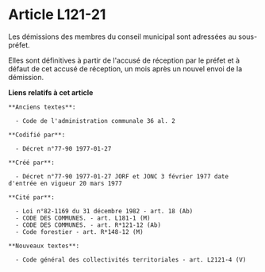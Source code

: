 # Article L121-21

Les démissions des membres du conseil municipal sont adressées au sous-préfet. 

Elles sont définitives à partir de l'accusé de réception par le préfet et à défaut de cet accusé de réception, un mois après
un nouvel envoi de la démission.

**Liens relatifs à cet article**

	**Anciens textes**:

	  - Code de l'administration communale 36 al. 2

	**Codifié par**:

	  - Décret n°77-90 1977-01-27

	**Créé par**:

	  - Décret n°77-90 1977-01-27 JORF et JONC 3 février 1977 date d'entrée en vigueur 20 mars 1977

	**Cité par**:

	  - Loi n°82-1169 du 31 décembre 1982 - art. 18 (Ab)
	  - CODE DES COMMUNES. - art. L181-1 (M)
	  - CODE DES COMMUNES. - art. R*121-12 (Ab)
	  - Code forestier - art. R*148-12 (M)

	**Nouveaux textes**:

	  - Code général des collectivités territoriales - art. L2121-4 (V)

